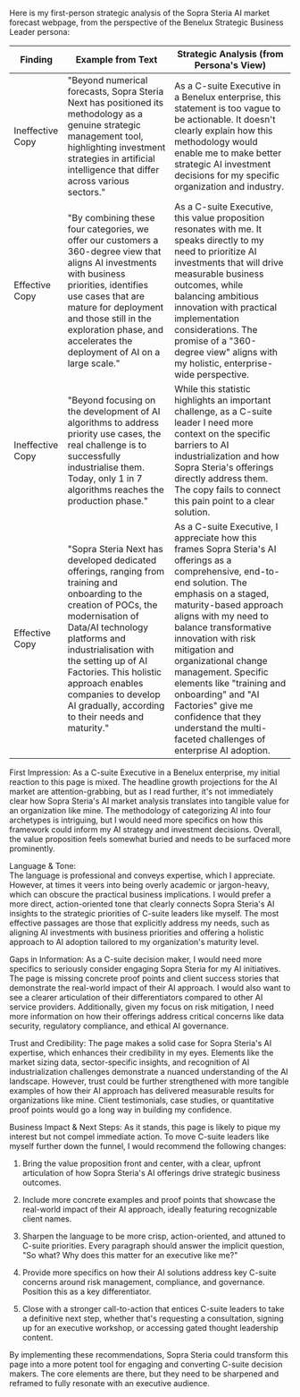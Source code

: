 Here is my first-person strategic analysis of the Sopra Steria AI market forecast webpage, from the perspective of the Benelux Strategic Business Leader persona:

| Finding         | Example from Text | Strategic Analysis (from Persona's View) |
|-----------------|-------------------|------------------------------------------|
| Ineffective Copy | "Beyond numerical forecasts, Sopra Steria Next has positioned its methodology as a genuine strategic management tool, highlighting investment strategies in artificial intelligence that differ across various sectors."      | As a C-suite Executive in a Benelux enterprise, this statement is too vague to be actionable. It doesn't clearly explain how this methodology would enable me to make better strategic AI investment decisions for my specific organization and industry.   |
| Effective Copy   | "By combining these four categories, we offer our customers a 360-degree view that aligns AI investments with business priorities, identifies use cases that are mature for deployment and those still in the exploration phase, and accelerates the deployment of AI on a large scale."      | As a C-suite Executive, this value proposition resonates with me. It speaks directly to my need to prioritize AI investments that will drive measurable business outcomes, while balancing ambitious innovation with practical implementation considerations. The promise of a "360-degree view" aligns with my holistic, enterprise-wide perspective.       |
| Ineffective Copy | "Beyond focusing on the development of AI algorithms to address priority use cases, the real challenge is to successfully industrialise them. Today, only 1 in 7 algorithms reaches the production phase."      | While this statistic highlights an important challenge, as a C-suite leader I need more context on the specific barriers to AI industrialization and how Sopra Steria's offerings directly address them. The copy fails to connect this pain point to a clear solution.   |
| Effective Copy   | "Sopra Steria Next has developed dedicated offerings, ranging from training and onboarding to the creation of POCs, the modernisation of Data/AI technology platforms and industrialisation with the setting up of AI Factories. This holistic approach enables companies to develop AI gradually, according to their needs and maturity."      | As a C-suite Executive, I appreciate how this frames Sopra Steria's AI offerings as a comprehensive, end-to-end solution. The emphasis on a staged, maturity-based approach aligns with my need to balance transformative innovation with risk mitigation and organizational change management. Specific elements like "training and onboarding" and "AI Factories" give me confidence that they understand the multi-faceted challenges of enterprise AI adoption.       |

First Impression:
As a C-suite Executive in a Benelux enterprise, my initial reaction to this page is mixed. The headline growth projections for the AI market are attention-grabbing, but as I read further, it's not immediately clear how Sopra Steria's AI market analysis translates into tangible value for an organization like mine. The methodology of categorizing AI into four archetypes is intriguing, but I would need more specifics on how this framework could inform my AI strategy and investment decisions. Overall, the value proposition feels somewhat buried and needs to be surfaced more prominently.

Language & Tone:  
The language is professional and conveys expertise, which I appreciate. However, at times it veers into being overly academic or jargon-heavy, which can obscure the practical business implications. I would prefer a more direct, action-oriented tone that clearly connects Sopra Steria's AI insights to the strategic priorities of C-suite leaders like myself. The most effective passages are those that explicitly address my needs, such as aligning AI investments with business priorities and offering a holistic approach to AI adoption tailored to my organization's maturity level.

Gaps in Information:
As a C-suite decision maker, I would need more specifics to seriously consider engaging Sopra Steria for my AI initiatives. The page is missing concrete proof points and client success stories that demonstrate the real-world impact of their AI approach. I would also want to see a clearer articulation of their differentiators compared to other AI service providers. Additionally, given my focus on risk mitigation, I need more information on how their offerings address critical concerns like data security, regulatory compliance, and ethical AI governance.

Trust and Credibility:
The page makes a solid case for Sopra Steria's AI expertise, which enhances their credibility in my eyes. Elements like the market sizing data, sector-specific insights, and recognition of AI industrialization challenges demonstrate a nuanced understanding of the AI landscape. However, trust could be further strengthened with more tangible examples of how their AI approach has delivered measurable results for organizations like mine. Client testimonials, case studies, or quantitative proof points would go a long way in building my confidence.

Business Impact & Next Steps:
As it stands, this page is likely to pique my interest but not compel immediate action. To move C-suite leaders like myself further down the funnel, I would recommend the following changes:

1. Bring the value proposition front and center, with a clear, upfront articulation of how Sopra Steria's AI offerings drive strategic business outcomes.  

2. Include more concrete examples and proof points that showcase the real-world impact of their AI approach, ideally featuring recognizable client names.

3. Sharpen the language to be more crisp, action-oriented, and attuned to C-suite priorities. Every paragraph should answer the implicit question, "So what? Why does this matter for an executive like me?"

4. Provide more specifics on how their AI solutions address key C-suite concerns around risk management, compliance, and governance. Position this as a key differentiator.

5. Close with a stronger call-to-action that entices C-suite leaders to take a definitive next step, whether that's requesting a consultation, signing up for an executive workshop, or accessing gated thought leadership content.

By implementing these recommendations, Sopra Steria could transform this page into a more potent tool for engaging and converting C-suite decision makers. The core elements are there, but they need to be sharpened and reframed to fully resonate with an executive audience.
